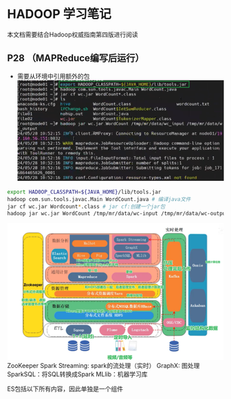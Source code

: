 # HADOOP 学习笔记
本文档需要结合Hadoop权威指南第四版进行阅读

## P28 （MAPReduce编写后运行）
- 需要从环境中引用额外的包
![alt text](./static/compileafterfileready.png)
```bash
export HAD0OP_CLASSPATH=${JAVA_HOME}/lib/tools.jar
hadoop com.sun.tools.javac.Main WordCount.java # 编译java文件
jar cf wc.jar Wordcount*.class # jar cf:创建一个jar包
hadoop jar wc.jar WordCount /tmp/mr/data/wc-input /tmp/mr/data/wc-output # 运行程序
```


![alt text](./static/hadoopstructure.png)
ZooKeeper
Spark Streaming: spark的流处理（实时）
GraphX: 图处理
SparkSQL：将SQL转换成Spark
MLlib：机器学习库


ES包括以下所有内容，因此单独是一个组件